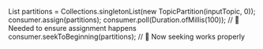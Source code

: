 List<TopicPartition> partitions = Collections.singletonList(new TopicPartition(inputTopic, 0));
consumer.assign(partitions);
consumer.poll(Duration.ofMillis(100)); // 🔧 Needed to ensure assignment happens
consumer.seekToBeginning(partitions);  // 🔧 Now seeking works properly
